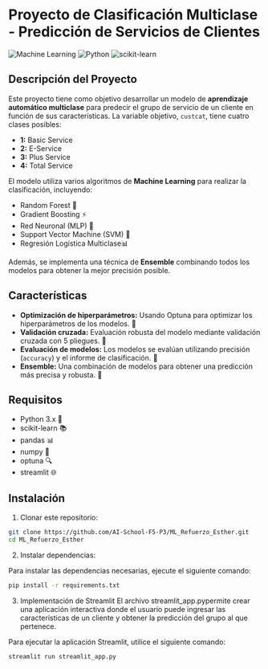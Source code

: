 # Proyecto de Clasificación Multiclase - Predicción de Servicios de Clientes

![Machine Learning](https://img.shields.io/badge/Machine%20Learning-%E2%9A%99-green) ![Python](https://img.shields.io/badge/Python-%23FFD43B.svg?style=flat&logo=python&logoColor=black) ![scikit-learn](https://img.shields.io/badge/scikit%20learn-%23F7931E.svg?style=flat&logo=scikit-learn&logoColor=white)

## Descripción del Proyecto

Este proyecto tiene como objetivo desarrollar un modelo de **aprendizaje automático multiclase** para predecir el grupo de servicio de un cliente en función de sus características. La variable objetivo, `custcat`, tiene cuatro clases posibles:

- **1:** Basic Service
- **2:** E-Service
- **3:** Plus Service
- **4:** Total Service

El modelo utiliza varios algoritmos de **Machine Learning** para realizar la clasificación, incluyendo:

- Random Forest 🌲
- Gradient Boosting ⚡
- Red Neuronal (MLP) 🤖
- Support Vector Machine (SVM) 📏
- Regresión Logística Multiclase📊

Además, se implementa una técnica de **Ensemble** combinando todos los modelos para obtener la mejor precisión posible.

## Características

- **Optimización de hiperparámetros:** Usando Optuna para optimizar los hiperparámetros de los modelos. 🔧
- **Validación cruzada:** Evaluación robusta del modelo mediante validación cruzada con 5 pliegues. 🔁
- **Evaluación de modelos:** Los modelos se evalúan utilizando precisión (`accuracy`) y el informe de clasificación. 📑
- **Ensemble:** Una combinación de modelos para obtener una predicción más precisa y robusta. 🤝

## Requisitos

- Python 3.x 🐍
- scikit-learn 📚
- pandas 📊
- numpy 🔢
- optuna 🔍
- streamlit 🌐

## Instalación

1. Clonar este repositorio:

```bash
git clone https://github.com/AI-School-F5-P3/ML_Refuerzo_Esther.git
cd ML_Refuerzo_Esther
```
2. Instalar dependencias:

Para instalar las dependencias necesarias, ejecute el siguiente comando:
```bash
pip install -r requirements.txt
```

3. Implementación de Streamlit
El archivo streamlit_app.pypermite crear una aplicación interactiva donde el usuario puede ingresar las características de un cliente y obtener la predicción del grupo al que pertenece.

Para ejecutar la aplicación Streamlit, utilice el siguiente comando:

```bash
streamlit run streamlit_app.py

```



